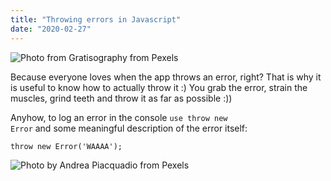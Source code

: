 ```yaml
---
title: "Throwing errors in Javascript"
date: "2020-02-27"
---
```


![](https://i.imgur.com/eusnq5M.jpg "Photo from Gratisography from Pexels")

Because everyone loves when the app throws an error, right? That is why it is useful to know how to actually throw it :) You grab the error, strain the muscles, grind teeth and throw it as far as possible :))

Anyhow, to log an error in the console <code>use throw new Error</code> and some meaningful description of the error itself:
```
throw new Error('WAAAA');
```

![](https://i.imgur.com/lTVJXap.jpg "Photo by Andrea Piacquadio from Pexels")
